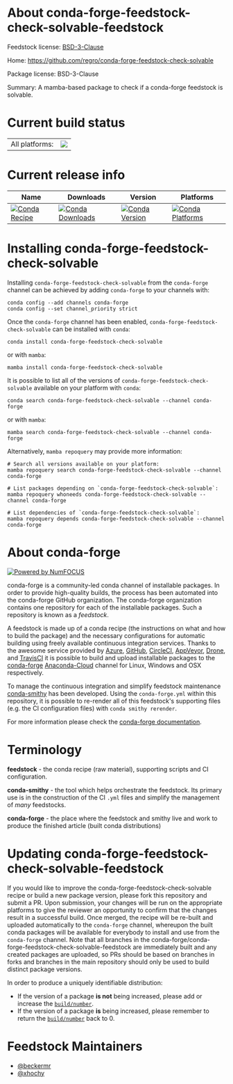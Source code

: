 About conda-forge-feedstock-check-solvable-feedstock
====================================================

Feedstock license: [BSD-3-Clause](https://github.com/conda-forge/conda-forge-feedstock-check-solvable-feedstock/blob/main/LICENSE.txt)

Home: https://github.com/regro/conda-forge-feedstock-check-solvable

Package license: BSD-3-Clause

Summary: A mamba-based package to check if a conda-forge feedstock is solvable.

Current build status
====================


<table><tr><td>All platforms:</td>
    <td>
      <a href="https://dev.azure.com/conda-forge/feedstock-builds/_build/latest?definitionId=18702&branchName=main">
        <img src="https://dev.azure.com/conda-forge/feedstock-builds/_apis/build/status/conda-forge-feedstock-check-solvable-feedstock?branchName=main">
      </a>
    </td>
  </tr>
</table>

Current release info
====================

| Name | Downloads | Version | Platforms |
| --- | --- | --- | --- |
| [![Conda Recipe](https://img.shields.io/badge/recipe-conda--forge--feedstock--check--solvable-green.svg)](https://anaconda.org/conda-forge/conda-forge-feedstock-check-solvable) | [![Conda Downloads](https://img.shields.io/conda/dn/conda-forge/conda-forge-feedstock-check-solvable.svg)](https://anaconda.org/conda-forge/conda-forge-feedstock-check-solvable) | [![Conda Version](https://img.shields.io/conda/vn/conda-forge/conda-forge-feedstock-check-solvable.svg)](https://anaconda.org/conda-forge/conda-forge-feedstock-check-solvable) | [![Conda Platforms](https://img.shields.io/conda/pn/conda-forge/conda-forge-feedstock-check-solvable.svg)](https://anaconda.org/conda-forge/conda-forge-feedstock-check-solvable) |

Installing conda-forge-feedstock-check-solvable
===============================================

Installing `conda-forge-feedstock-check-solvable` from the `conda-forge` channel can be achieved by adding `conda-forge` to your channels with:

```
conda config --add channels conda-forge
conda config --set channel_priority strict
```

Once the `conda-forge` channel has been enabled, `conda-forge-feedstock-check-solvable` can be installed with `conda`:

```
conda install conda-forge-feedstock-check-solvable
```

or with `mamba`:

```
mamba install conda-forge-feedstock-check-solvable
```

It is possible to list all of the versions of `conda-forge-feedstock-check-solvable` available on your platform with `conda`:

```
conda search conda-forge-feedstock-check-solvable --channel conda-forge
```

or with `mamba`:

```
mamba search conda-forge-feedstock-check-solvable --channel conda-forge
```

Alternatively, `mamba repoquery` may provide more information:

```
# Search all versions available on your platform:
mamba repoquery search conda-forge-feedstock-check-solvable --channel conda-forge

# List packages depending on `conda-forge-feedstock-check-solvable`:
mamba repoquery whoneeds conda-forge-feedstock-check-solvable --channel conda-forge

# List dependencies of `conda-forge-feedstock-check-solvable`:
mamba repoquery depends conda-forge-feedstock-check-solvable --channel conda-forge
```


About conda-forge
=================

[![Powered by
NumFOCUS](https://img.shields.io/badge/powered%20by-NumFOCUS-orange.svg?style=flat&colorA=E1523D&colorB=007D8A)](https://numfocus.org)

conda-forge is a community-led conda channel of installable packages.
In order to provide high-quality builds, the process has been automated into the
conda-forge GitHub organization. The conda-forge organization contains one repository
for each of the installable packages. Such a repository is known as a *feedstock*.

A feedstock is made up of a conda recipe (the instructions on what and how to build
the package) and the necessary configurations for automatic building using freely
available continuous integration services. Thanks to the awesome service provided by
[Azure](https://azure.microsoft.com/en-us/services/devops/), [GitHub](https://github.com/),
[CircleCI](https://circleci.com/), [AppVeyor](https://www.appveyor.com/),
[Drone](https://cloud.drone.io/welcome), and [TravisCI](https://travis-ci.com/)
it is possible to build and upload installable packages to the
[conda-forge](https://anaconda.org/conda-forge) [Anaconda-Cloud](https://anaconda.org/)
channel for Linux, Windows and OSX respectively.

To manage the continuous integration and simplify feedstock maintenance
[conda-smithy](https://github.com/conda-forge/conda-smithy) has been developed.
Using the ``conda-forge.yml`` within this repository, it is possible to re-render all of
this feedstock's supporting files (e.g. the CI configuration files) with ``conda smithy rerender``.

For more information please check the [conda-forge documentation](https://conda-forge.org/docs/).

Terminology
===========

**feedstock** - the conda recipe (raw material), supporting scripts and CI configuration.

**conda-smithy** - the tool which helps orchestrate the feedstock.
                   Its primary use is in the construction of the CI ``.yml`` files
                   and simplify the management of *many* feedstocks.

**conda-forge** - the place where the feedstock and smithy live and work to
                  produce the finished article (built conda distributions)


Updating conda-forge-feedstock-check-solvable-feedstock
=======================================================

If you would like to improve the conda-forge-feedstock-check-solvable recipe or build a new
package version, please fork this repository and submit a PR. Upon submission,
your changes will be run on the appropriate platforms to give the reviewer an
opportunity to confirm that the changes result in a successful build. Once
merged, the recipe will be re-built and uploaded automatically to the
`conda-forge` channel, whereupon the built conda packages will be available for
everybody to install and use from the `conda-forge` channel.
Note that all branches in the conda-forge/conda-forge-feedstock-check-solvable-feedstock are
immediately built and any created packages are uploaded, so PRs should be based
on branches in forks and branches in the main repository should only be used to
build distinct package versions.

In order to produce a uniquely identifiable distribution:
 * If the version of a package **is not** being increased, please add or increase
   the [``build/number``](https://docs.conda.io/projects/conda-build/en/latest/resources/define-metadata.html#build-number-and-string).
 * If the version of a package **is** being increased, please remember to return
   the [``build/number``](https://docs.conda.io/projects/conda-build/en/latest/resources/define-metadata.html#build-number-and-string)
   back to 0.

Feedstock Maintainers
=====================

* [@beckermr](https://github.com/beckermr/)
* [@xhochy](https://github.com/xhochy/)

